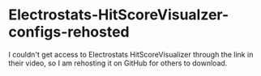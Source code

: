 # Electrostats-HitScoreVisualzer-configs-rehosted
I couldn't get access to Electrostats HitScoreVisualizer through the link in their video, so I am rehosting it on GitHub for others to download.

